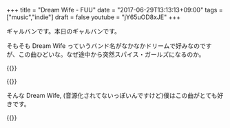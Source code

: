 +++
title = "Dream Wife - FUU"
date = "2017-06-29T13:13:13+09:00"
tags = ["music","indie"]
draft = false
youtube = "jY65uOD8xJE"
+++

ギャルバンです。本日のギャルバンです。

そもそも Dream Wife っていうバンド名がなかなかドリームで好みなのですが、この曲ひどいな。なぜ途中から突然スパイス・ガールズになるのか。

{{<youtube jY65uOD8xJE>}}

{{<youtube gJLIiF15wjQ>}}

そんな Dream Wife, (音源化されてないっぽいんですけど)僕はこの曲がとても好きです。

{{<youtube XvU63MFTmr8>}}
